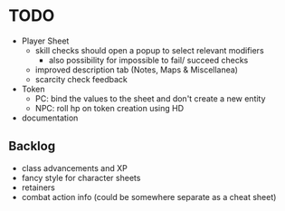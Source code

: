 # TODO
- Player Sheet
    - skill checks should open a popup to select relevant modifiers
        - also possibility for impossible to fail/ succeed checks
    - improved description tab (Notes, Maps & Miscellanea)
    - scarcity check feedback
- Token
    - PC: bind the values to the sheet and don't create a new entity
    - NPC: roll hp on token creation using HD
- documentation

## Backlog
- class advancements and XP
- fancy style for character sheets
- retainers
- combat action info (could be somewhere separate as a cheat sheet)